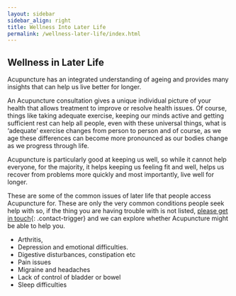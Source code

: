```yaml
---
layout: sidebar
sidebar_align: right
title: Wellness Into Later Life
permalink: /wellness-later-life/index.html
---
```


## Wellness in Later Life
Acupuncture has an integrated understanding of ageing and provides many insights that can help us live better for longer. 

An Acupuncture consultation gives a unique individual picture of your health that allows treatment to improve or resolve health issues.  Of course, things like taking adequate exercise, keeping our minds active and getting sufficient rest can help all people, even with these universal things, what is ‘adequate’ exercise changes from person to person and of course, as we age these differences can become more pronounced as our  bodies change as we progress through life.

Acupuncture is particularly good at keeping us well, so while it cannot help everyone, for the majority, it helps keeping us feeling fit and well, helps us recover from problems more quickly and most importantly, live well for longer.

These are some of the common issues of later life that people access Acupuncture for. 
These are only the very common conditions people seek help with so, if the thing you are 
having trouble with is not listed, [please get in touch](#contact-trigger){: .contact-trigger} and we can explore whether Acupuncture might be able to help you.
* Arthritis, 
* Depression and emotional difficulties.
* Digestive disturbances, constipation etc
* Pain issues
* Migraine and headaches
* Lack of control of bladder or bowel
* Sleep difficulties